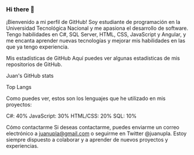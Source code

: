 ### Hi there 👋

<!--
**juanupla/juanupla** is a ✨ _special_ ✨ repository because its `README.md` (this file) appears on your GitHub profile.

Here are some ideas to get you started:

- 🔭 I’m currently working on ...
- 🌱 I’m currently learning ...
- 👯 I’m looking to collaborate on ...
- 🤔 I’m looking for help with ...
- 💬 Ask me about ...
- 📫 How to reach me: ...
- 😄 Pronouns: ...
- ⚡ Fun fact: ...
-->


¡Bienvenido a mi perfil de GitHub!
Soy estudiante de programación en la Universidad Tecnológica Nacional y me apasiona el desarrollo de software. Tengo habilidades en C#, SQL Server, HTML, CSS, JavaScript y Angular, y me encanta aprender nuevas tecnologías y mejorar mis habilidades en las que ya tengo experiencia.

Mis estadísticas de GitHub
Aquí puedes ver algunas estadísticas de mis repositorios de GitHub.

Juan's GitHub stats

Top Langs

Como puedes ver, estos son los lenguajes que he utilizado en mis proyectos:

C#: 40%
JavaScript: 30%
HTML/CSS: 20%
SQL: 10%

Cómo contactarme
Si deseas contactarme, puedes enviarme un correo electrónico a juanupla@gmail.com o seguirme en Twitter @juanupla. Estoy siempre dispuesto a colaborar y a aprender de nuevos proyectos y experiencias.
